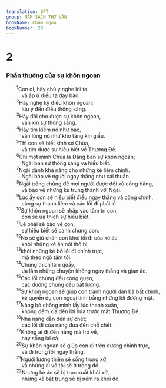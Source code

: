```yaml
---
translation: BPT
group: NĂM SÁCH THƠ VĂN
bookName: Châm ngôn 
bookNumber: 20
---
```


<div class="title"><h1>2</h1><h3>Phần thưởng của sự khôn ngoan</h3></div>
<span class="verse ch_2_1">  <sup>1</sup>Con ơi, hãy chú ý nghe lời ta<br/>   và ấp ủ điều ta dạy bảo.<br/></span>
<span class="verse ch_2_2">  <sup>2</sup>Hãy nghe kỹ điều khôn ngoan;<br/>   lưu ý đến điều thông sáng.<br/></span>
<span class="verse ch_2_3">  <sup>3</sup>Hãy đòi cho được sự khôn ngoan,<br/>   van xin sự thông sáng.<br/></span>
<span class="verse ch_2_4">  <sup>4</sup>Hãy tìm kiếm nó như bạc,<br/>   săn lùng nó như kho tàng kín giấu.<br/></span>
<span class="verse ch_2_5">  <sup>5</sup>Thì con sẽ biết kính sợ Chúa,<br/>   và tìm được sự hiểu biết về Thượng Đế.<br/></span>
<span class="verse ch_2_6">  <sup>6</sup>Chỉ một mình Chúa là Đấng ban sự khôn ngoan;<br/>   Ngài ban sự thông sáng và hiểu biết.<br/></span>
<span class="verse ch_2_7">  <sup>7</sup>Ngài dành khả năng cho những kẻ liêm chính.<br/>   Ngài bảo vệ người ngay thẳng như cái thuẫn.<br/></span>
<span class="verse ch_2_8">  <sup>8</sup>Ngài trông chừng để mọi người được đối xử công bằng,<br/>   và bảo vệ những kẻ trung thành với Ngài.<br/></span>
<span class="verse ch_2_9">  <sup>9</sup>Lúc ấy con sẽ hiểu biết điều ngay thẳng và công chính,<br/>   cùng sự thanh liêm và các lối đi phải lẽ.<br/></span>
<span class="verse ch_2_10">  <sup>10</sup>Sự khôn ngoan sẽ nhập vào tâm trí con,<br/>   con sẽ ưa thích sự hiểu biết.<br/></span>
<span class="verse ch_2_11">  <sup>11</sup>Lẽ phải sẽ bảo vệ con;<br/>   sự hiểu biết sẽ canh chừng con.<br/></span>
<span class="verse ch_2_12">  <sup>12</sup>Nó sẽ giữ chân con khỏi lối đi của kẻ ác,<br/>   khỏi những kẻ ăn nói thô bỉ,<br/></span>
<span class="verse ch_2_13">  <sup>13</sup>khỏi những kẻ bỏ lối đi chính trực,<br/>   mà theo ngõ tăm tối.<br/></span>
<span class="verse ch_2_14">  <sup>14</sup>Chúng thích làm quấy,<br/>   ưa làm những chuyện không ngay thẳng và gian ác.<br/></span>
<span class="verse ch_2_15">  <sup>15</sup>Các lối chúng đều cong quẹo,<br/>   các đường chúng đều bất lương.<br/></span>
<span class="verse ch_2_16">  <sup>16</sup>Sự khôn ngoan sẽ giúp con tránh người đàn bà bất chính,<br/>   kẻ quyến dụ con ngoại tình bằng những lời đường mật.<br/></span>
<span class="verse ch_2_17">  <sup>17</sup>Nàng bỏ chồng mình lấy lúc thanh xuân,<br/>   không đếm xỉa đến lời hứa trước mặt Thượng Đế.<br/></span>
<span class="verse ch_2_18">  <sup>18</sup>Nhà nàng dẫn đến sự chết;<br/>   các lối đi của nàng đưa đến chỗ chết.<br/></span>
<span class="verse ch_2_19">  <sup>19</sup>Không ai đi đến nàng mà trở về,<br/>   hay sống lại cả.<br/></span>
<span class="verse ch_2_20">  <sup>20</sup>Sự khôn ngoan sẽ giúp con đi trên đường chính trực,<br/>   và đi trong lối ngay thẳng.<br/></span>
<span class="verse ch_2_21">  <sup>21</sup>Người lương thiện sẽ sống trong xứ,<br/>   và những ai vô tội sẽ ở trong đó.<br/></span>
<span class="verse ch_2_22">  <sup>22</sup>Nhưng kẻ ác sẽ bị trục xuất khỏi xứ,<br/>   những kẻ bất trung sẽ bị ném ra khỏi đó.<br/></span>
